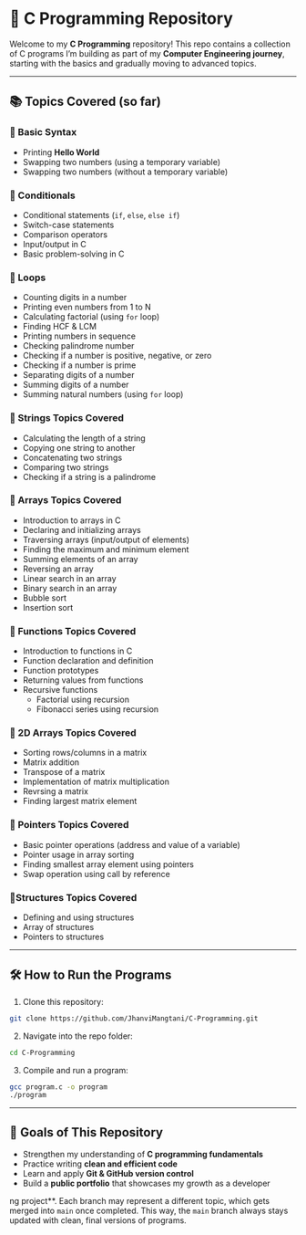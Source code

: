 # 🌟 C Programming Repository

Welcome to my **C Programming** repository!
This repo contains a collection of C programs I’m building as part of my **Computer Engineering journey**, starting with the basics and gradually moving to advanced topics.

---

## 📚 Topics Covered (so far)

### 🔷 Basic Syntax
- Printing **Hello World**
- Swapping two numbers (using a temporary variable)
- Swapping two numbers (without a temporary variable)

### 🔷 Conditionals
- Conditional statements (`if`, `else`, `else if`)
- Switch-case statements
- Comparison operators
- Input/output in C
- Basic problem-solving in C

### 🔷 Loops
- Counting digits in a number  
- Printing even numbers from 1 to N  
- Calculating factorial (using `for` loop)  
- Finding HCF & LCM  
- Printing numbers in sequence  
- Checking palindrome number  
- Checking if a number is positive, negative, or zero  
- Checking if a number is prime  
- Separating digits of a number  
- Summing digits of a number  
- Summing natural numbers (using `for` loop)

### 🔷 Strings Topics Covered

- Calculating the length of a string 
- Copying one string to another 
- Concatenating two strings
- Comparing two strings 
- Checking if a string is a palindrome

 ### 🔷 Arrays Topics Covered
- Introduction to arrays in C
- Declaring and initializing arrays
- Traversing arrays (input/output of elements)
- Finding the maximum and minimum element
- Summing elements of an array
- Reversing an array
- Linear search in an array
- Binary search in an array
- Bubble sort
- Insertion sort

### 🔷 Functions Topics Covered
- Introduction to functions in C
- Function declaration and definition
- Function prototypes
- Returning values from functions
- Recursive functions
   - Factorial using recursion
   - Fibonacci series using recursion

 ### 🔷 2D Arrays Topics Covered
- Sorting rows/columns in a matrix
- Matrix addition
- Transpose of a matrix
- Implementation of matrix multiplication
- Revrsing a matrix
- Finding largest matrix element 
 
 ### 🔷 Pointers Topics Covered
 - Basic pointer operations (address and value of a variable)
 - Pointer usage in array sorting
 - Finding smallest array element using pointers
 - Swap operation using call by reference

### 🔷Structures Topics Covered
- Defining and using structures
- Array of structures
- Pointers to structures

---

## 🛠️ How to Run the Programs
1. Clone this repository:
```bash
git clone https://github.com/JhanviMangtani/C-Programming.git
```
2. Navigate into the repo folder:
```bash
cd C-Programming
```
3. Compile and run a program:
```bash
gcc program.c -o program
./program
```

---

## 🎯 Goals of This Repository
- Strengthen my understanding of **C programming fundamentals**
- Practice writing **clean and efficient code**
- Learn and apply **Git & GitHub version control**
- Build a **public portfolio** that showcases my growth as a developer

ng project**. Each branch may represent a different topic, which gets merged into `main` once completed.
This way, the `main` branch always stays updated with clean, final versions of programs.
